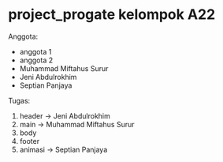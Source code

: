 # project_progate kelompok A22
Anggota:
- anggota 1
- anggota 2
- Muhammad Miftahus Surur
- Jeni Abdulrokhim
- Septian Panjaya

Tugas:
1. header -> Jeni Abdulrokhim
2. main -> Muhammad Miftahus Surur
3. body
4. footer
5. animasi -> Septian Panjaya

